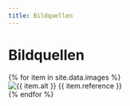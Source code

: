 ```yaml
---
title: Bildquellen
---
```

# Bildquellen

<div class="images">
    {% for item in site.data.images %}
        <div>
            <img src="{{site.baseurl}}assets/images/{{ item.name }}" alt="{{ item.alt }}" class="{{ item.class }}">
            <span>{{ item.reference }}</span>
        </div>
    {% endfor %}
</div>
